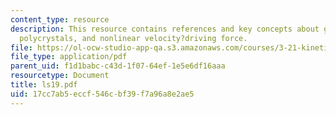 ```yaml
---
content_type: resource
description: This resource contains references and key concepts about grain growth,
  polycrystals, and nonlinear velocity?driving force.
file: https://ol-ocw-studio-app-qa.s3.amazonaws.com/courses/3-21-kinetic-processes-in-materials-spring-2006/17cc7ab5eccf546cbf39f7a96a8e2ae5_ls19.pdf
file_type: application/pdf
parent_uid: f1d1babc-c43d-1f07-64ef-1e5e6df16aaa
resourcetype: Document
title: ls19.pdf
uid: 17cc7ab5-eccf-546c-bf39-f7a96a8e2ae5
---
```

